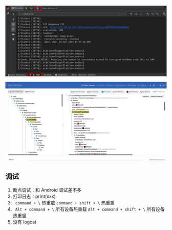 
![devtool](assets/img/devtool.png)

![dart-dev-tool](assets/img/dart-dev-tool.png)

## 调试
1. 断点调试：和 Android 调试差不多
2. 打印日志：print(xxx)
3. ` command + \` 热重载 ` command + shift + \ ` 热重启
4. ` Alt + command + \` 所有设备热重载 ` Alt + command + shift + \ ` 所有设备热重启
5. 没有 logcat
